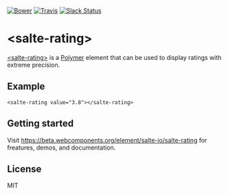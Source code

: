 [![Bower][bower-image]][bower-url]
[![Travis][travis-ci-image]][travis-ci-url]
[![Slack Status][slack-image]][slack-url]

# \<salte-rating\>

[\<salte-rating\>][salte-rating-demo] is a [Polymer]() element that can be used to display ratings with extreme precision.

## Example

<!--
```
<custom-element-demo>
  <template>
      <link rel=”import” href=”salte-rating.html”>
      <next-code-block></next-code-block>
  </template>    
</custom-element-demo>
```
-->
```
<salte-rating value="3.8"></salte-rating>
```

## Getting started

Visit https://beta.webcomponents.org/element/salte-io/salte-rating for freatures, demos, and documentation.

## License

MIT

[salte-rating-demo]: https://beta.webcomponents.org/element/salte-io/salte-rating

[bower-image]: https://img.shields.io/bower/v/salte-rating.svg
[bower-url]: https://github.com/salte-io/salte-rating

[slack-image]: https://salte-slack.herokuapp.com/badge.svg
[slack-url]: https://salte-slack.herokuapp.com/

[travis-ci-image]: https://img.shields.io/travis/salte-io/salte-rating.svg?style=flat
[travis-ci-url]: https://travis-ci.org/salte-io/salte-rating
